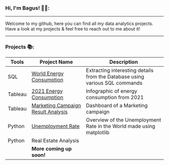 
### Hi, I'm Bagus! :technologist::

---

Welcome to my github, here you can find all my data analytics projects. Have a look at my projects & feel free to reach out to me about it!

---

### Projects :books::

| Tools | Project Name | Description |
|----|----|----|
| SQL | [World Energy Consumption](https://github.com/bagusw4/Portofolio-Projects/blob/main/energy_consumption_analysis.sql)| Extracting interesting details from the Database using various SQL commands |
| Tableau | [2021 Energy Consumption](https://public.tableau.com/app/profile/bagus.wisanggeni/viz/2021EnergyConsumption/Dashboard)| Infographic of energy consumption from 2021 |
| Tableau | [Marketing Campaign Result Analysis](https://public.tableau.com/app/profile/bagus.wisanggeni/viz/MarketingCampaignMaven/FinalDashboard) | Dashboard of a Marketing campaign |
| Python | [Unemployment Rate](https://github.com/bgswisanggeni/Portofolio-Projects/blob/main/Unemployment%20Rate.ipynb) | Overview of the Unemployment Rate in the World made using matplotlib |
| Python | Real Estate Analysis ||
|| **More coming up soon!** ||
